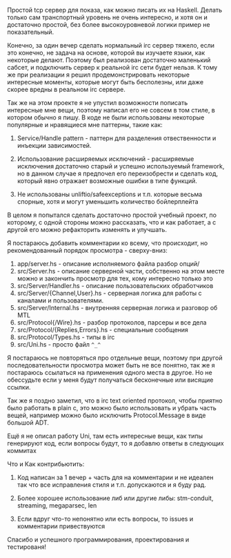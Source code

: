 Простой tcp сервер для показа, как можно писать их на Haskell.
Делать только сам транспортный уровень не очень интересно,
и хотя он и достаточно простой, без более высокоуровневой логики
пример не показательный.

Конечно, за один вечер сделать нормальный irc сервер тяжело, если
это конечно, не задача на основе, которой вы изучаете языки, как
некоторые делают. Поэтому был реализован достаточно маленький 
сабсет, и подключить сервер к реальной irc сети будет нельзя. К
тому же при реализации я решил продемонстрировать некоторые интересные
моменты, которые могут быть бесполезны, или даже скорее вредны
в реальном irc сервере.

Так же на этом проекте я не упустил возможности пописать интересные
мне вещи, поэтому написал его не совсем в том стиле, в котором обычно
я пишу. В коде не были использованы некоторые популярные и нравящиеся
мне паттерны, такие как:

  1. Service/Handle pattern - паттерн для разделения отвественности
     и инъекции зависимостей.

  2. Использование расширяемых исключений - расширяемые исключения
     достаточно старый и успешно используемый framework, но в данном
     случае я предпочел его переизобрести и сделать код, который
     явно отражает возможные ошибки в типе функций.

  3. Не использованы unliftio/safeexceptions и т.п. которые весьма
     спорные, хотя и могут уменьшить количество бойлерплейта

В целом я попытался сделать достаточно простой учебный проект, по
которому, с одной стороны можно рассказать, что и как работает, а
с другой его можно рефакторить изменять и улучшать.

Я постараюсь добавить комментарии ко всему, что происходит, но рекомендованный
порядок просмотра - сверху-вниз:

  1. app/server.hs - описание исполняемого файла разбор опций/
  2. src/Server.hs - описание серверной части, собственно на этом месте
      можно и закончить просмотр для тех, кому интересно только это
  3. src/Server/Handler.hs - описание пользовательских обработчиков
  4. src/Server/{Channel,User}.hs - серверная логика для работы с каналами
      и пользователями.
  5. src/Server/Internal.hs - внутренняя серверная логика и разговор
      об MTL
  6. src/Protocol{/Wire}.hs - разбор протоколов, парсеры и все дела
  7. src/Protocol/{Replies,Errors}.hs - специальные сообщения
  8. src/Protocol/Types.hs  - типы в irc
  9. src/Uni.hs - просто файл `^_^`

Я постараюсь не повторяться про отдельные вещи, поэтому при другой
последовательности просмотра может быть не все понятно, так же я
постараюсь ссылаться на применения одного места в другое. Но не обессудьте
если у меня будут получаться бесконечные или висящие ссылки.

Так же я поздно заметил, что в irc text oriented протокол, чтобы
приятно было работать в plain c, это можно было использовать и
убрать часть вещей, например можно было исключить Protocol.Message
в виде большой ADT.

Ещё я не описал работу Uni, там есть интересные вещи, как типы
генерируют код, если вопросы будут, то я добавлю ответы в следующих
коммитах

Что и Как контрибьютить:

   1. Код написан за 1 вечер + часть для на комментарии и не идеален
   так что все исправления стиля и т.п. допускаются и я буду рад.

   2. Более хорошее использование либ или другие либы: stm-conduit,
      streaming, megaparsec, len

   2. Если вдруг что-то непонятно или есть вопросы, то issues и
      комментарии привествуются

Спасибо и успешного программирования, проектирования и тестированя!
